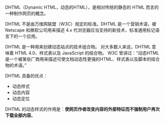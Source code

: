



DHTML（Dynamic HTML，动态的HTML），是相对传统的静态的 HTML 而言的一种制作网页的概念。

DHTML 不是由万维网联盟（W3C）规定的标准。DHTML 是一个营销术语，被 Netscape 和微软公司用来描述 4.x 代浏览器应当支持的新技术，标准通用标记语言下的一个应用。 

DHTML 是一种用来创建动态站点的技术组合物。 对大多数人来说，DHTML 意味着 HTML 4.0、样式表以及 JavaScript 的结合物。 W3C 曾讲过：“动态HTML是一个被某些厂商用来描述可使文档动态性更强的HTML、样式表以及脚本的结合物的术语。”



DHTML 具备的优点：

- 动态样式
- 动态内容
- 动态定位



DHTML 的动态样式的作用是：**使网页作者改变内容的外部特征而不强制用户再次下载全部内容**。





 





